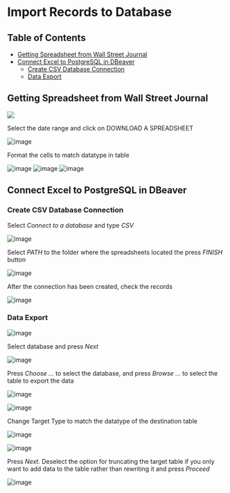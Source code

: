 # Import Records to Database

## Table of Contents

* [Getting Spreadsheet from Wall Street Journal](#getting-spreadsheet-from-wall-street-journal)
* [Connect Excel to PostgreSQL in DBeaver](#connect-excel-to-postgresql-in-dbeaver)
  * [Create CSV Database Connection](#create-csv-database-connection)
  * [Data Export](#data-export)

## Getting Spreadsheet from Wall Street Journal

[<img src="https://user-images.githubusercontent.com/35042430/177369081-9f049753-d198-45ab-94f5-135b826d082e.png">](https://www.wsj.com/market-data/quotes/AAPL/historical-prices)

Select the date range and click on DOWNLOAD A SPREADSHEET

![image](https://user-images.githubusercontent.com/35042430/177370774-31b3a909-7cab-4e57-af28-62402eb0c5d0.png)

Format the cells to match datatype in table

![image](https://user-images.githubusercontent.com/35042430/177371235-55ace394-4ea7-4fa4-bb18-a60cb39c2b91.png)
![image](https://user-images.githubusercontent.com/35042430/177371397-2ba63b90-c80a-4b55-b8c7-afeb5cd6ab5a.png)
![image](https://user-images.githubusercontent.com/35042430/177371315-ccbd95a4-a51f-499e-a439-1e77875d9038.png)

## Connect Excel to PostgreSQL in DBeaver

### Create CSV Database Connection

Select _Connect to a database_ and type _CSV_

![image](https://user-images.githubusercontent.com/35042430/177372681-0bd1c76c-60bb-4010-81b9-0c80a8f1130d.png)

Select _PATH_ to the folder where the spreadsheets located the press _FINISH_ button

![image](https://user-images.githubusercontent.com/35042430/177372862-b5dd955b-c4a6-4f04-b270-e031aaaaba11.png)

After the connection has been created, check the records

![image](https://user-images.githubusercontent.com/35042430/177373131-687a04dc-b1ac-458e-84f2-6d423fdfd696.png)

### Data Export

![image](https://lh5.googleusercontent.com/mlBgUjczKXWQfYkBJozDJrGj2DBQ0_TP4rvWZCZGQD7gfNArenz2d_CeHqyV7lfAOGhA08L9VrwMI1ogaWxPZY17flGbn3_rXL2oTumqWHfyBsF9qTg4z-KxQF7uWYeXBmur7kJV)

Select database and press _Next_

![image](https://user-images.githubusercontent.com/35042430/177373998-a6d4c8e2-e384-443e-9ec2-ca3bba354342.png)

Press _Choose ..._ to select the database, and press _Browse ..._ to select the table to export the data

![image](https://user-images.githubusercontent.com/35042430/177374112-3ced9fe1-fdf5-4bd0-a86d-ea938b7fab4b.png)

![image](https://user-images.githubusercontent.com/35042430/177374433-9df58ea2-5a17-4cd0-8e38-7bd466133b79.png)

Change Target Type to match the datatype of the destination table

![image](https://user-images.githubusercontent.com/35042430/177374933-8ba93945-b9f7-4fbf-be5c-38deb1ccf17f.png)

![image](https://user-images.githubusercontent.com/35042430/177371094-453c4781-8bc4-436d-aea9-10f837d2c7f2.png)

Press _Next_. Deselect the option for truncating the target table if you only want to add data to the table rather than rewriting it and press _Proceed_

![image](https://user-images.githubusercontent.com/35042430/177374608-3b79a76b-82ec-498b-8560-f90e7a0224f5.png)



